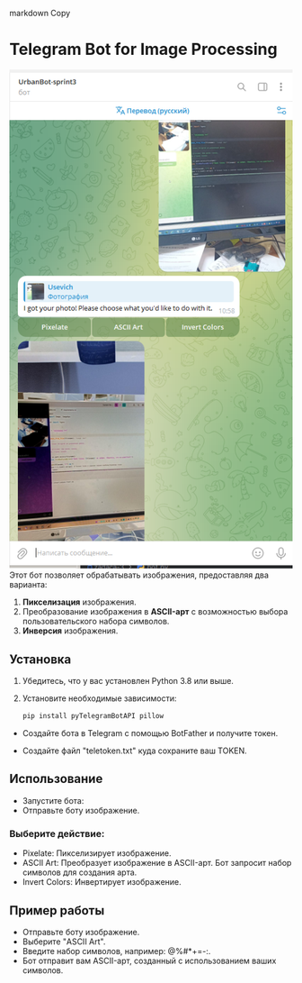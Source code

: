 markdown
Copy
# Telegram Bot for Image Processing
![telebot.png](telebot.png)
Этот бот позволяет обрабатывать изображения, предоставляя два варианта:
1. **Пикселизация** изображения.
2. Преобразование изображения в **ASCII-арт** с возможностью выбора пользовательского набора символов.
3. **Инверсия** изображения.
## Установка

1. Убедитесь, что у вас установлен Python 3.8 или выше.
2. Установите необходимые зависимости:

   ```bash
   pip install pyTelegramBotAPI pillow
- Создайте бота в Telegram с помощью BotFather и получите токен.

- Создайте файл "teletoken.txt" куда сохраните ваш TOKEN. 

## Использование
- Запустите бота:
- Отправьте боту изображение.
### Выберите действие:
- Pixelate: Пикселизирует изображение.
- ASCII Art: Преобразует изображение в ASCII-арт. Бот запросит набор символов для создания арта.
- Invert Colors: Инвертирует изображение.
## Пример работы
- Отправьте боту изображение.
- Выберите "ASCII Art".
- Введите набор символов, например: @%#*+=-:.
- Бот отправит вам ASCII-арт, созданный с использованием ваших символов.